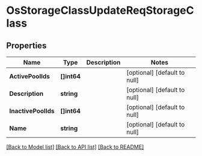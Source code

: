 # OsStorageClassUpdateReqStorageClass

## Properties
Name | Type | Description | Notes
------------ | ------------- | ------------- | -------------
**ActivePoolIds** | **[]int64** |  | [optional] [default to null]
**Description** | **string** |  | [optional] [default to null]
**InactivePoolIds** | **[]int64** |  | [optional] [default to null]
**Name** | **string** |  | [optional] [default to null]

[[Back to Model list]](../README.md#documentation-for-models) [[Back to API list]](../README.md#documentation-for-api-endpoints) [[Back to README]](../README.md)



